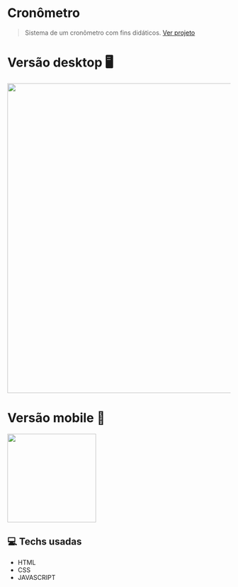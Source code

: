 # Cronômetro
> Sistema de um cronômetro com fins didáticos.
<a href="#">Ver projeto</a>

# Versão desktop 🖥
<div>
<img src="https://user-images.githubusercontent.com/80475676/196208315-05431b59-5219-4fb9-9688-85e4de3fb96a.png" width="700px"></img>
<div/>

# Versão mobile 📱
<div>
<img src="https://user-images.githubusercontent.com/80475676/196208445-6a0d60e0-9aa0-4395-bdab-25aca7bf5c3b.png" width="200px"></img>
<div/>

## 💻 Techs usadas
<ul>
  <li>HTML</li>
  <li>CSS</li>
  <li>JAVASCRIPT</li>
</ul>
